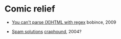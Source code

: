 # Comic relief

- [You can't parse (X)HTML with regex](https://stackoverflow.com/a/1732454/3516684)
  bobince, 2009

- [Spam solutions](https://yro.slashdot.org/comments.pl?sid=103104&cid=8783189)
  [craphound](https://craphound.com/spamsolutions.txt), 2004?


